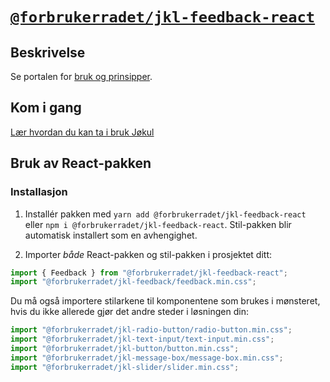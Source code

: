 # [`@forbrukerradet/jkl-feedback-react`](https://jokul.fremtind.no/komponenter/feedback)

## Beskrivelse

Se portalen for [bruk og prinsipper](https://jokul.fremtind.no/komponenter/feedback).

## Kom i gang

[Lær hvordan du kan ta i bruk Jøkul](https://jokul.fremtind.no/guider/utvikling/)

## Bruk av React-pakken

### Installasjon

1. Installér pakken med `yarn add @forbrukerradet/jkl-feedback-react` eller `npm i @forbrukerradet/jkl-feedback-react`. Stil-pakken blir automatisk installert som en avhengighet.

2. Importer _både_ React-pakken og stil-pakken i prosjektet ditt:

```js
import { Feedback } from "@forbrukerradet/jkl-feedback-react";
import "@forbrukerradet/jkl-feedback/feedback.min.css";
```

Du må også importere stilarkene til komponentene som brukes i mønsteret, hvis du ikke allerede gjør det andre steder i løsningen din:

```js
import "@forbrukerradet/jkl-radio-button/radio-button.min.css";
import "@forbrukerradet/jkl-text-input/text-input.min.css";
import "@forbrukerradet/jkl-button/button.min.css";
import "@forbrukerradet/jkl-message-box/message-box.min.css";
import "@forbrukerradet/jkl-slider/slider.min.css";
```
